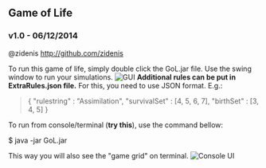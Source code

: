 ## Game of Life
### v1.0 - 06/12/2014
@zidenis
http://github.com/zidenis

To run this game of life, simply double click the GoL.jar file.
Use the swing window to run your simulations.
![GUI](https://cloud.githubusercontent.com/assets/4968411/5328682/e0203014-7d70-11e4-95cb-3ae1238dca5a.png)
**Additional rules can be put in ExtraRules.json file.** 
For this, you need to use JSON format. E.g.:
	
>	{
>	  "rulestring" : "Assimilation", 
>	  "survivalSet" : [4, 5, 6, 7],
>	  "birthSet" : [3, 4, 5]
>	}

To run from console/terminal (**try this**), use the command bellow:

$ java -jar GoL.jar

This way you will also see the "game grid" on terminal.
![Console UI](https://cloud.githubusercontent.com/assets/4968411/5328686/06c80796-7d71-11e4-96fa-adecf53fab1d.png)
